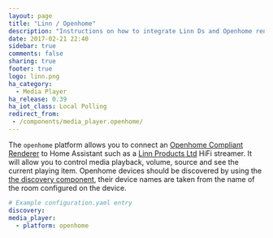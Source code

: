 ```yaml
---
layout: page
title: "Linn / Openhome"
description: "Instructions on how to integrate Linn Ds and Openhome renderers into Home Assistant."
date: 2017-02-21 22:40
sidebar: true
comments: false
sharing: true
footer: true
logo: linn.png
ha_category:
  - Media Player
ha_release: 0.39
ha_iot_class: Local Polling
redirect_from:
 - /components/media_player.openhome/
---
```



The `openhome` platform allows you to connect an [Openhome Compliant Renderer](https://www.openhome.org) to Home Assistant such as a [Linn Products Ltd](https://www.linn.co.uk) HiFi streamer. It will allow you to control media playback, volume, source and see the current playing item. Openhome devices should be discovered by using the [the discovery component](/components/discovery/), their device names are taken from the name of the room configured on the device.

```yaml
# Example configuration.yaml entry
discovery:
media_player:
  - platform: openhome
```
